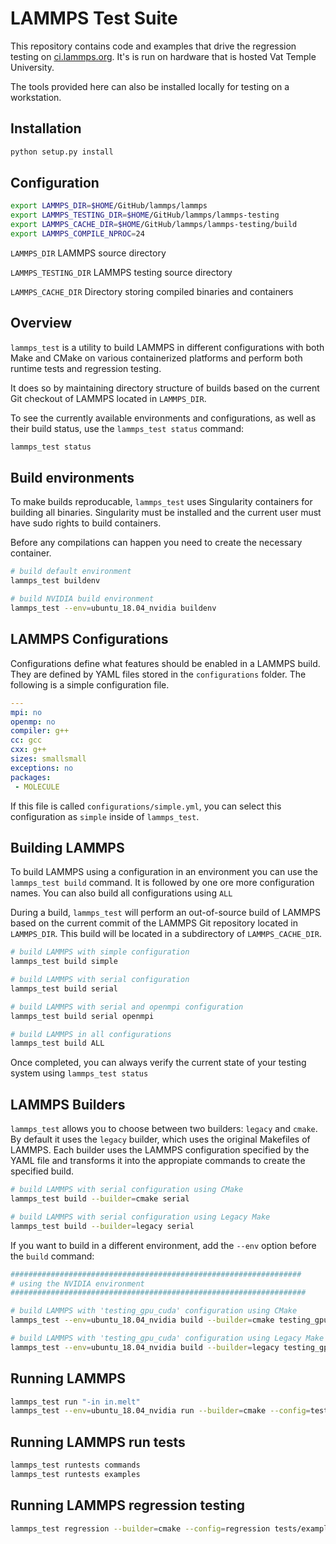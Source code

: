 # LAMMPS Test Suite

This repository contains code and examples that drive the regression testing on
[ci.lammps.org](https://ci.lammps.org). It's is run on hardware that is hosted
Vat Temple University.

The tools provided here can also be installed locally for testing on a workstation.

## Installation

```bash
python setup.py install
```

## Configuration

```bash
export LAMMPS_DIR=$HOME/GitHub/lammps/lammps
export LAMMPS_TESTING_DIR=$HOME/GitHub/lammps/lammps-testing
export LAMMPS_CACHE_DIR=$HOME/GitHub/lammps/lammps-testing/build
export LAMMPS_COMPILE_NPROC=24
```

`LAMMPS_DIR`
LAMMPS source directory

`LAMMPS_TESTING_DIR`
LAMMPS testing source directory

`LAMMPS_CACHE_DIR`
Directory storing compiled binaries and containers

## Overview

`lammps_test` is a utility to build LAMMPS in different configurations with
both Make and CMake on various containerized platforms and perform both runtime
tests and regression testing.

It does so by maintaining directory structure of builds based on the current
Git checkout of LAMMPS located in `LAMMPS_DIR`.

To see the currently available environments and configurations, as well as
their build status, use the `lammps_test status` command:

```bash
lammps_test status
````

## Build environments

To make builds reproducable, `lammps_test` uses Singularity containers for
building all binaries. Singularity must be installed and the current user must
have sudo rights to build containers.

Before any compilations can happen you need to create the necessary container.

```bash
# build default environment
lammps_test buildenv

# build NVIDIA build environment
lammps_test --env=ubuntu_18.04_nvidia buildenv
```

## LAMMPS Configurations

Configurations define what features should be enabled in a LAMMPS build. They
are defined by YAML files stored in the `configurations` folder. The following is a
simple configuration file.

```yaml
---
mpi: no
openmp: no
compiler: g++
cc: gcc
cxx: g++
sizes: smallsmall
exceptions: no
packages:
 - MOLECULE
```

If this file is called `configurations/simple.yml`,
you can select this configuration as `simple` inside of `lammps_test`.

## Building LAMMPS

To build LAMMPS using a configuration in an environment you can use the `lammps_test build` command.
It is followed by one ore more configuration names. You can also build all configurations using `ALL`

During a build, `lammps_test` will perform an out-of-source build of LAMMPS
based on the current commit of the LAMMPS Git repository located in
`LAMMPS_DIR`. This build will be located in a subdirectory of
`LAMMPS_CACHE_DIR`.

```bash
# build LAMMPS with simple configuration
lammps_test build simple

# build LAMMPS with serial configuration
lammps_test build serial

# build LAMMPS with serial and openmpi configuration
lammps_test build serial openmpi

# build LAMMPS in all configurations
lammps_test build ALL
```

Once completed, you can always verify the current state of your testing system using `lammps_test status`

## LAMMPS Builders

`lammps_test` allows you to choose between two builders: `legacy` and `cmake`.
By default it uses the `legacy` builder, which uses the original Makefiles of
LAMMPS. Each builder uses the LAMMPS configuration specified by the YAML file
and transforms it into the appropiate commands to create the specified build.

```bash
# build LAMMPS with serial configuration using CMake
lammps_test build --builder=cmake serial

# build LAMMPS with serial configuration using Legacy Make
lammps_test build --builder=legacy serial
```

If you want to build in a different environment, add the `--env` option before
the `build` command:

```bash
#################################################################
# using the NVIDIA environment
##################################################################

# build LAMMPS with 'testing_gpu_cuda' configuration using CMake
lammps_test --env=ubuntu_18.04_nvidia build --builder=cmake testing_gpu_cuda

# build LAMMPS with 'testing_gpu_cuda' configuration using Legacy Make
lammps_test --env=ubuntu_18.04_nvidia build --builder=legacy testing_gpu_cuda
```

## Running LAMMPS

```bash
lammps_test run "-in in.melt"
lammps_test --env=ubuntu_18.04_nvidia run --builder=cmake --config=testing_gpu_cuda "-in in.melt"
```

## Running LAMMPS run tests

```bash
lammps_test runtests commands
lammps_test runtests examples
```

## Running LAMMPS regression testing

```bash
lammps_test regression --builder=cmake --config=regression tests/examples/granregion/in.granregion.box
```
